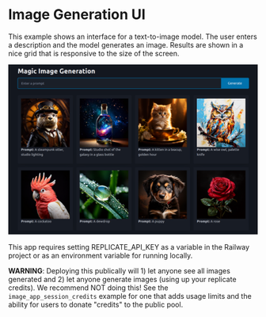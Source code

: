 # Image Generation UI

This example shows an interface for a text-to-image model. The user enters a description and the model generates an image. Results are shown in a nice grid that is responsive to the size of the screen.

![Screenshot](screenshot.png)


This app requires setting REPLICATE_API_KEY as a variable in the Railway project or as an environment variable for running locally.

**WARNING**: Deploying this publically will 1) let anyone see all images generated and 2) let anyone generate images (using up your replicate credits). We recommend NOT doing this! See the `image_app_session_credits` example for one that adds usage limits and the ability for users to donate "credits" to the public pool.